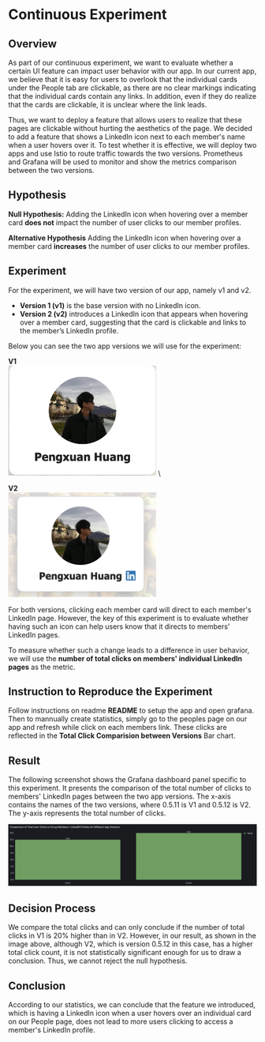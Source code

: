 # Continuous Experiment

## Overview

As part of our continuous experiment, we want to evaluate whether a certain UI feature can impact user behavior with our app. In our current app, we believe that it is easy for users to overlook that the individual cards under the People tab are clickable, as there are no clear markings indicating that the individual cards contain any links. In addition, even if they do realize that the cards are clickable, it is unclear where the link leads.

Thus, we want to deploy a feature that allows users to realize that these pages are clickable without hurting the aesthetics of the page. We decided to add a feature that shows a LinkedIn icon next to each member's name when a user hovers over it. To test whether it is effective, we will deploy two apps and use Istio to route traffic towards the two versions. Prometheus and Grafana will be used to monitor and show the metrics comparison between the two versions.

## Hypothesis

**Null Hypothesis:** Adding the LinkedIn icon when hovering over a member card **does not** impact the number of user clicks to our member profiles.

**Alternative Hypothesis** Adding the LinkedIn icon when hovering over a member card **increases** the number of user clicks to our member profiles.

## Experiment

For the experiment, we will have two version of our app, namely v1 and v2.

- **Version 1 (v1)** is the base version with no LinkedIn icon.
- **Version 2 (v2)** introduces a LinkedIn icon that appears when hovering over a member card, suggesting that the card is clickable and links to the member’s LinkedIn profile.

Below you can see the two app versions we will use for the experiment:

**V1** \
<img src="imgs/Experiment-without-linkedin-example.png" alt="Grouped bar chart" title="Grouped bar chart" width="300"/> \

**V2** \
<img src="imgs/Experiment-example.png" alt="Grouped bar chart" title="Grouped bar chart" width="300"/>

For both versions, clicking each member card will direct to each member's LinkedIn page. However, the key of this experiment is to evaluate whether having such an icon can help users know that it directs to members' LinkedIn pages.

To measure whether such a change leads to a difference in user behavior, we will use the **number of total clicks on members' individual LinkedIn pages** as the metric.

## Instruction to Reproduce the Experiment

Follow instructions on readme **README** to setup the app and open grafana. Then to mannually create statistics, simply go to the peoples page on our app and refresh while click on each members link. These clicks are reflected in the **Total Click Comparision between Versions** Bar chart.

## Result

The following screenshot shows the Grafana dashboard panel specific to this experiment. It presents the comparison of the total number of clicks to members' LinkedIn pages between the two app versions. The x-axis contains the names of the two versions, where 0.5.11 is V1 and 0.5.12 is V2. The y-axis represents the total number of clicks.

![Pie chart screenshot](imgs/cont-exp-example-plot.png "Grouped bar chart")

## Decision Process

We compare the total clicks and can only conclude if the number of total clicks in V1 is 20% higher than in V2. However, in our result, as shown in the image above, although V2, which is version 0.5.12 in this case, has a higher total click count, it is not statistically significant enough for us to draw a conclusion. Thus, we cannot reject the null hypothesis.

## Conclusion

According to our statistics, we can conclude that the feature we introduced, which is having a LinkedIn icon when a user hovers over an individual card on our People page, does not lead to more users clicking to access a member's LinkedIn profile.
